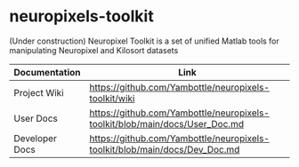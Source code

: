 # neuropixels-toolkit
(Under construction) Neuropixel Toolkit is a set of unified Matlab tools for manipulating Neuropixel and Kilosort datasets

| Documentation  | Link |
|----------------|------|
| Project Wiki   |   https://github.com/Yambottle/neuropixels-toolkit/wiki   |
| User Docs      |   https://github.com/Yambottle/neuropixels-toolkit/blob/main/docs/User_Doc.md   |
| Developer Docs |   https://github.com/Yambottle/neuropixels-toolkit/blob/main/docs/Dev_Doc.md   |